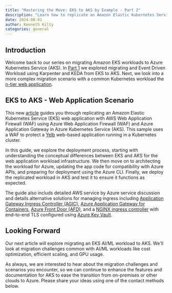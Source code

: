 ```yaml
---
title: "Mastering the Move: EKS to AKS by Example - Part 2"
description: "Learn how to replicate an Amazon Elastic Kubernetes Service (EKS) web application with AWS Web Application Firewall (WAF) using Azure Web Application Firewall (WAF) and Azure Application Gateway in Azure Kubernetes Service (AKS)"
date: 2024-08-01
author: Kenneth Kilty
categories: general
---
```


## Introduction

Welcome back to our series on migrating Amazon EKS workloads to Azure Kubernetes Service (AKS). In [Part 1](https://learn.microsoft.com/azure/aks/eks-edw-overview) we explored migrating and Event Driven Workload using Karpenter and KEDA from EKS to AKS. Next, we look into a more complex migration scenario with a common Kubernetes workload the [n-tier web application](https://learn.microsoft.com/azure/architecture/guide/architecture-styles/n-tier).

## EKS to AKS - Web Application Scenario

This new [article](https://learn.microsoft.com/azure/aks/eks-web-overview) guides you through replicating an Amazon Elastic Kubernetes Service (EKS) web application with AWS Web Application Firewall (WAF) using Azure Web Application Firewall (WAF) and Azure Application Gateway in Azure Kubernetes Service (AKS). This sample uses a WAF to protect a [Yelb](https://github.com/mreferre/yelb/) web-based application running in a Kubernetes cluster.

In this guide, we explore the deployment process, starting with understanding the conceptual differences between EKS and AKS for the web application workload infrastructure. We then move on to architecting the workload for Azure, updating the app code for compatibility with Azure APIs, and preparing for deployment using the Azure CLI. Finally, we deploy the replicated workload in AKS and test it to ensure it functions as expected.

The guide also includs detailed AWS service by Azure service discussion and details alternative solutions for managing ingress including [Application Gateway Ingress Controller (AGIC)](https://learn.microsoft.com/azure/application-gateway/ingress-controller-overview), [Azure Application Gateway for Containers](https://learn.microsoft.com/azure/application-gateway/for-containers/overview), [Azure Front Door (AFD)](https://learn.microsoft.com/azure/frontdoor/front-door-overview), and a [NGINX ingress controller](https://github.com/kubernetes/ingress-nginx) with end-to-end TLS configured using [Azure Key Vault](https://learn.microsoft.com/azure/key-vault/general/basic-concepts).

## Looking Forward

Our next article will explore migrating an EKS AI/ML workload to AKS. We'll look at migration challenges common with AI/ML workloads like cost optimization, efficient scaling, and GPU usage.

As always, we are interested to hear about the migration challenges and scenarios you encounter, so we can continue to enhance the features and documentation for AKS to ease the transition from on-premises or other clouds to Azure. Please share your ideas using one of the contact methods below.
